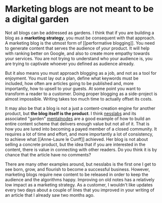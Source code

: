 # Marketing blogs are not meant to be a digital garden

Not all blogs can be addressed as gardens. I think that if you are building a blog as a **marketing strategy**, you must be consequent with that approach. A marketing blog is the utmost form of [[performative blogging]]. You need to generate content that serves the audience of *your* product. It will help with ranking better on Google, and also to create more empathy towards your services. You are not trying to understand who your audience is, you are trying to captivate whoever you defined as audience already.

But it also means you must approach blogging as a job, and not as a tool for enjoyment. You must lay out a plan, define what keywords must be included, how often are articles going to be published and, more importantly, how to upsell to your guests. At some point you want to transform a reader to a customer. Doing proper blogging as a side-project is almost impossible. Writing takes too much time to actually offset its costs. 

It may also be that a blog is not a just a content-creation engine for another product, but **the blog itself is the product**. I think [nesslabs](https://nesslabs.com/) and its associated "garden" [mentalnodes](https://www.mentalnodes.com/) are a good example of how to build an entire content scheme that delivers enough value but not all of it. That is how you are lured into becoming a payed member of a closed community. It requires a lot of time and effort, and more importantly a lot of consistency, to achieve what [[Anne-Laure le Cunff]] achieved. Her blog is not about selling a concrete product, but the idea that if you are interested in the content, there is value in connecting with other readers. Do you think it is by chance that the article have no comments? 

There are many other examples around, but nesslabs is the first one I get to see born, grow, and flourish to become a successful business. However, marketing blogs require new content to be released in order to keep the audience and the algorithms happy. Improving on old notes has a relatively low impact as a marketing strategy. As a customer, I wouldn't like updates every two days about a couple of lines that you improved in your writing of an article that I already saw two months ago. 